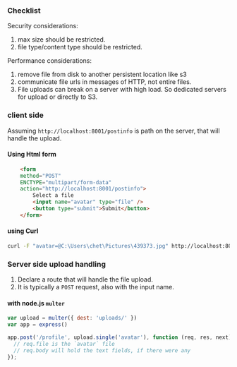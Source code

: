 
### Checklist

Security considerations:

1. max size should be restricted.
2. file type/content type should be restricted.

Performance considerations:

1. remove file from disk to another persistent location like s3
2. communicate file urls in messages of HTTP, not entire files.
3. File uploads can break on a server with high load. So dedicated servers for upload or directly to S3.



### client side

Assuming `http://localhost:8001/postinfo` is path on the server,
that will handle the upload.

#### Using Html form
```html
    <form
    method="POST"
    ENCTYPE="multipart/form-data"
    action="http://localhost:8001/postinfo">
        Select a file
        <input name="avatar" type="file" />
        <button type="submit">Submit</button>
    </form>
```

#### using Curl

```sh
curl -F "avatar=@C:\Users\chet\Pictures\439373.jpg" http://localhost:8001/postinfo
```

### Server side upload handling

1. Declare a route that will handle the file upload.
2. It is typically a `POST` request, also with the input name.


#### with node.js `multer`

```js
var upload = multer({ dest: 'uploads/' })
var app = express()

app.post('/profile', upload.single('avatar'), function (req, res, next) {
  // req.file is the `avatar` file
  // req.body will hold the text fields, if there were any
});
```